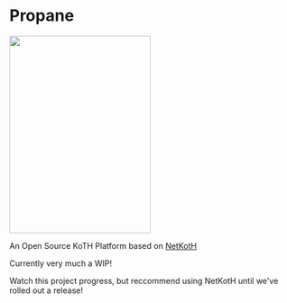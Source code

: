 # Propane

<img src="https://raw.githubusercontent.com/InjectionSoftwareDevelopment/Propane/master/temp_logo.png" width=250px height=350px/>



An Open Source KoTH Platform based on [NetKotH](https://github.com/NetKotH/netkoth-python)

Currently very much a WIP!

Watch this project progress, but reccommend using NetKotH until we've rolled out a release!
